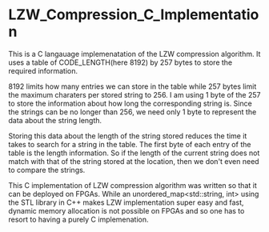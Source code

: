 # LZW_Compression_C_Implementation

This is a C langauage implemenatation of the LZW compression algorithm.
It uses a table of CODE_LENGTH(here 8192) by 257 bytes to store the required information.

8192 limits how many entries we can store in the table while 257 bytes limit the maximum charaters per stored string to 256.
I am using 1 byte of the 257 to store the information about how long the corresponding string is. Since the strings can 
be no longer than 256, we need only 1 byte to represent the data about the string length. 

Storing this data about the length of the string stored reduces the time it takes to search for a string in the table.
The first byte of each entry of the table is the length information. So if the length of the current string does not
match with that of the string stored at the location, then we don't even need to compare the strings. 

This C implementation of LZW compression algorithm was written so that it can be deployed on FPGAs. 
While an unordered_map<std::string, int> using the STL library in C++ makes LZW implementation super easy 
and fast, dynamic memory allocation is not possible on FPGAs and so one has to resort to having a purely
C implemenation.


